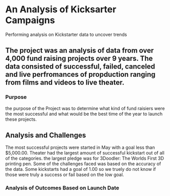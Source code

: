 # An Analysis of Kicksarter Campaigns
Performing analysis on Kickstarter data to uncover trends
## The project was an analysis of data from over 4,000 fund raising projects over 9 years. The data consisted of successful, failed, canceled and live perfromances of propduction ranging from films and videos to live theater.  
### Purpose
the purpose of the Project was to determine what kind of fund raisiers were the most successful and what would be the best time of the year to launch these projects. 
## Analysis and Challenges
The most successful projects were started in May with a goal less than $5,000.00.  Theater had the largest amount of successful kickstart out of all of the categories. the largest pledge was for 3Doodler: The Worlds First 3D printing pen. Some of the challenges faced was based on the accuracy of the data. Some kickstarts had a goal of 1.00 so we truely do not know if those were truly a success or fail based on the low goal.  
### Analysis of Outcomes Based on Launch Date

